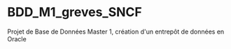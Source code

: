 # BDD_M1_greves_SNCF
Projet de Base de Données Master 1, création d'un entrepôt de données en Oracle
